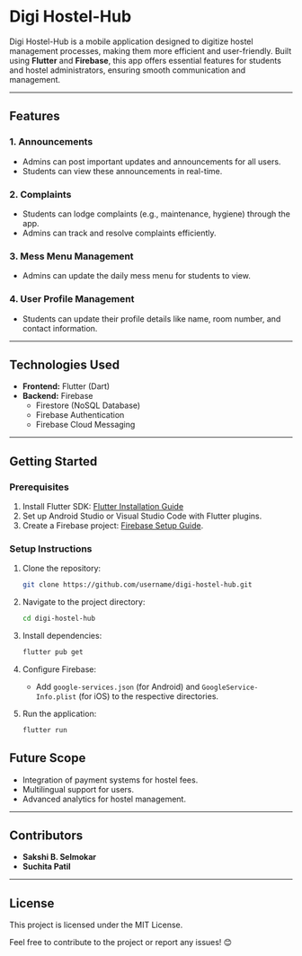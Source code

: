 # Digi Hostel-Hub  

Digi Hostel-Hub is a mobile application designed to digitize hostel management processes, making them more efficient and user-friendly. Built using **Flutter** and **Firebase**, this app offers essential features for students and hostel administrators, ensuring smooth communication and management.  

---

## Features  

### 1. **Announcements**  
- Admins can post important updates and announcements for all users.  
- Students can view these announcements in real-time.  

### 2. **Complaints**  
- Students can lodge complaints (e.g., maintenance, hygiene) through the app.  
- Admins can track and resolve complaints efficiently.  

### 3. **Mess Menu Management**  
- Admins can update the daily mess menu for students to view.  

### 4. **User Profile Management**  
- Students can update their profile details like name, room number, and contact information.  

---

## Technologies Used  

- **Frontend:** Flutter (Dart)  
- **Backend:** Firebase  
  - Firestore (NoSQL Database)  
  - Firebase Authentication  
  - Firebase Cloud Messaging  

---

## Getting Started  

### Prerequisites  
1. Install Flutter SDK: [Flutter Installation Guide](https://flutter.dev/docs/get-started/install)  
2. Set up Android Studio or Visual Studio Code with Flutter plugins.  
3. Create a Firebase project: [Firebase Setup Guide](https://firebase.google.com/docs/web/setup).  

### Setup Instructions  
1. Clone the repository:  
   ```bash  
   git clone https://github.com/username/digi-hostel-hub.git  
   ```  

2. Navigate to the project directory:  
   ```bash  
   cd digi-hostel-hub  
   ```  

3. Install dependencies:  
   ```bash  
   flutter pub get  
   ```  

4. Configure Firebase:  
   - Add `google-services.json` (for Android) and `GoogleService-Info.plist` (for iOS) to the respective directories.  

5. Run the application:  
   ```bash  
   flutter run  
   ```  



## Future Scope  

- Integration of payment systems for hostel fees.  
- Multilingual support for users.  
- Advanced analytics for hostel management.  

---

## Contributors  

- **Sakshi B. Selmokar**  
- **Suchita Patil**  

---

## License  

This project is licensed under the MIT License.  

Feel free to contribute to the project or report any issues! 😊  
